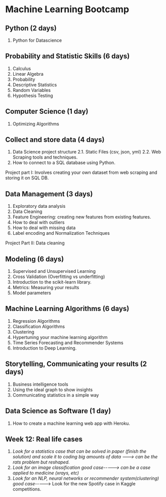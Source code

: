 # Machine Learning Bootcamp

## Python (2 days)

1. Python for Datascience

## Probability and Statistic Skills (6 days)

1. Calculus
2. Linear Algebra 
3. Probability
4. Descriptive Statistics
5. Random Variables
6. Hypothesis Testing


## Computer Science (1 day)

1. Optimizing Algorithms

## Collect and store data (4 days)

1. Data Science project structure
2.1. Static Files (csv, json, yml)
2.2. Web Scraping tools and techniques.
3. How to connect to a SQL database using Python. 

Project part I: Involves creating your own dataset from web scraping and storing it on SQL DB.

## Data Management (3 days)

1. Exploratory data analysis
2. Data Cleaning
3. Feature Engineering: creating new features from existing features.
4. How to deal with outliers
5. How to deal with missing data
6. Label encoding and Normalization Techniques

Project Part II: Data cleaning

## Modeling (6 days)

1. Supervised and Unsupervised Learning
2. Cross Validation (Overfitting vs underfitting)
3. Introduction to the scikit-learn library.
4. Metrics: Measuring your results
5. Model parameters

## Machine Learning Algorithms (6 days)

1. Regression Algorithms
2. Classification Algorithms
3. Clustering
4. Hypertuning your machine learning algorithm
5. Time Series Forecasting and Recommender Systems
6. Introduction to Deep Learning.

## Storytelling, Communicating your results (2 days)

1. Business intelligence tools
2. Using the ideal graph to show insights
3. Communicating statistics in a simple way

## Data Science as Software (1 day)

1. How to create a machine learning web app with Heroku.

## Week 12: Real life cases

1.   *Look for a statistics case that can be solved in paper (finish the solution) and scale it to coding big amounts of data
        --->  can be the rats problem but reshaped.*
2.   *Look for an image classification good case-----> can be a case applied to medicine (xrays, etc)*
3.   *Look for an NLP, neural networks or recommender system(clustering) good case*-----> Look for the new Spotify case in Kaggle competitions.
